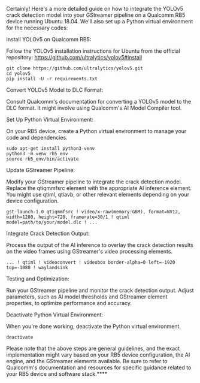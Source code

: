 Certainly! Here's a more detailed guide on how to integrate the YOLOv5 crack detection model into your GStreamer pipeline on a Qualcomm RB5 device running Ubuntu 18.04. We'll also set up a Python virtual environment for the necessary codes:

Install YOLOv5 on Qualcomm RB5:

Follow the YOLOv5 installation instructions for Ubuntu from the official repository: https://github.com/ultralytics/yolov5#install


    git clone https://github.com/ultralytics/yolov5.git
    cd yolov5
    pip install -U -r requirements.txt

Convert YOLOv5 Model to DLC Format:

Consult Qualcomm's documentation for converting a YOLOv5 model to the DLC format. It might involve using Qualcomm's AI Model Compiler tool.

Set Up Python Virtual Environment:

On your RB5 device, create a Python virtual environment to manage your code and dependencies.

    sudo apt-get install python3-venv
    python3 -m venv rb5_env
    source rb5_env/bin/activate

Update GStreamer Pipeline:

Modify your GStreamer pipeline to integrate the crack detection model. Replace the qtiqmmfsrc element with the appropriate AI inference element. You might use qtiml, qtiavb, or other relevant elements depending on your device configuration.


    gst-launch-1.0 qtiqmmfsrc ! video/x-raw(memory:GBM), format=NV12, width=1280, height=720, framerate=30/1 ! qtiml model=path/to/your/model.dlc ! ...

Integrate Crack Detection Output:

Process the output of the AI inference to overlay the crack detection results on the video frames using GStreamer's video processing elements.

    ... ! qtiml ! videoconvert ! videobox border-alpha=0 left=-1920 top=-1080 ! waylandsink

Testing and Optimization:

Run your GStreamer pipeline and monitor the crack detection output. Adjust parameters, such as AI model thresholds and GStreamer element properties, to optimize performance and accuracy.

Deactivate Python Virtual Environment:

When you're done working, deactivate the Python virtual environment.

    deactivate

Please note that the above steps are general guidelines, and the exact implementation might vary based on your RB5 device configuration, the AI engine, and the GStreamer elements available. Be sure to refer to Qualcomm's documentation and resources for specific guidance related to your RB5 device and software stack.****
